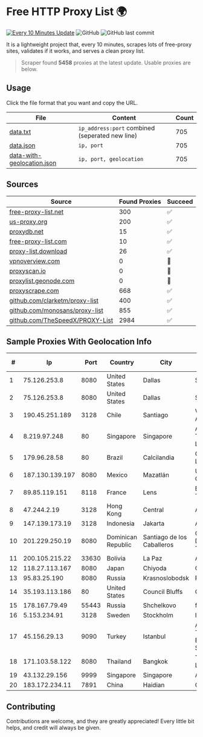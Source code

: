 
# Free HTTP Proxy List 🌍

[![Every 10 Minutes Update](https://github.com/mertguvencli/http-proxy-list/actions/workflows/main.yml/badge.svg?branch=main)](https://github.com/mertguvencli/http-proxy-list/actions/workflows/main.yml)
![GitHub](https://img.shields.io/github/license/mertguvencli/http-proxy-list)
![GitHub last commit](https://img.shields.io/github/last-commit/mertguvencli/http-proxy-list)

It is a lightweight project that, every 10 minutes, scrapes lots of free-proxy sites, validates if it works, and serves a clean proxy list.


> Scraper found **5458** proxies at the latest update. Usable proxies are below.

## Usage

Click the file format that you want and copy the URL.


|File|Content|Count|
|----|-------|-----|
|[data.txt](https://raw.githubusercontent.com/mertguvencli/http-proxy-list/main/proxy-list/data.txt)|`ip_address:port` combined (seperated new line)|705|
|[data.json](https://raw.githubusercontent.com/mertguvencli/http-proxy-list/main/proxy-list/data.json)|`ip, port`|705|
|[data-with-geolocation.json](https://raw.githubusercontent.com/mertguvencli/http-proxy-list/main/proxy-list/data-with-geolocation.json)|`ip, port, geolocation`|705|

## Sources

|Source|Found Proxies|Succeed|
|------|-------------|-------|
|[free-proxy-list.net](https://free-proxy-list.net)|300|✅|
|[us-proxy.org](https://www.us-proxy.org)|200|✅|
|[proxydb.net](http://proxydb.net)|15|✅|
|[free-proxy-list.com](https://free-proxy-list.com/?page=&port=&type%5B%5D=http&type%5B%5D=https&up_time=0&search=Search)|10|✅|
|[proxy-list.download](https://www.proxy-list.download/HTTP)|26|✅|
|[vpnoverview.com](https://vpnoverview.com/privacy/anonymous-browsing/free-proxy-servers)|0|🚫|
|[proxyscan.io](https://www.proxyscan.io)|0|🚫|
|[proxylist.geonode.com](https://proxylist.geonode.com/api/proxy-list?limit=300&page=1&sort_by=lastChecked&sort_type=desc&protocols=http,https)|0|🚫|
|[proxyscrape.com](https://api.proxyscrape.com/v2/?request=displayproxies&protocol=http&timeout=10000&country=all&ssl=all&anonymity=all)|668|✅|
|[github.com/clarketm/proxy-list](https://raw.githubusercontent.com/clarketm/proxy-list/master/proxy-list-raw.txt)|400|✅|
|[github.com/monosans/proxy-list](https://raw.githubusercontent.com/monosans/proxy-list/main/proxies/http.txt)|855|✅|
|[github.com/TheSpeedX/PROXY-List](https://raw.githubusercontent.com/TheSpeedX/PROXY-List/master/http.txt)|2984|✅|


## Sample Proxies With Geolocation Info

|#|Ip|Port|Country|City|Internet Service Provider|
|-|--|----|-------|----|-------------------------|
|1|75.126.253.8|8080|United States|Dallas|SoftLayer|
|2|75.126.253.8|8080|United States|Dallas|SoftLayer|
|3|190.45.251.189|3128|Chile|Santiago|VTR BANDA ANCHA S.A.|
|4|8.219.97.248|80|Singapore|Singapore|Alibaba (US) Technology Co., Ltd.|
|5|179.96.28.58|80|Brazil|Calcilandia|G8 NETWORKS LTDA|
|6|187.130.139.197|8080|Mexico|Mazatlán|Uninet S.A. de C.V.|
|7|89.85.119.151|8118|France|Lens|Bouygues Telecom ISP|
|8|47.244.2.19|3128|Hong Kong|Central|Alibaba.com LLC|
|9|147.139.173.19|3128|Indonesia|Jakarta|Alibaba.com LLC|
|10|201.229.250.19|8080|Dominican Republic|Santiago de los Caballeros|Compañía Dominicana de Teléfonos S. A.|
|11|200.105.215.22|33630|Bolivia|La Paz|AXS Bolivia S. A.|
|12|118.27.113.167|8080|Japan|Chiyoda|GMO Internet, Inc.|
|13|95.83.25.190|8080|Russia|Krasnoslobodsk|PJSC Rostelecom|
|14|35.193.113.186|80|United States|Council Bluffs|Google LLC|
|15|178.167.79.49|55443|Russia|Shchelkovo|for Flex Ltd|
|16|5.153.234.91|3128|Sweden|Stockholm|Inter Connects Inc|
|17|45.156.29.13|9090|Turkey|Istanbul|Atlantis Telekomunikasyon Bilisim Hizmetleri San. Tic. Ltd|
|18|171.103.58.122|8080|Thailand|Bangkok|True Internet Co., Ltd.|
|19|43.132.29.156|9999|Singapore|Singapore|Aceville Pte.ltd|
|20|183.172.234.11|7891|China|Haidian|CERNET|



## Contributing

Contributions are welcome, and they are greatly appreciated! Every
little bit helps, and credit will always be given.

